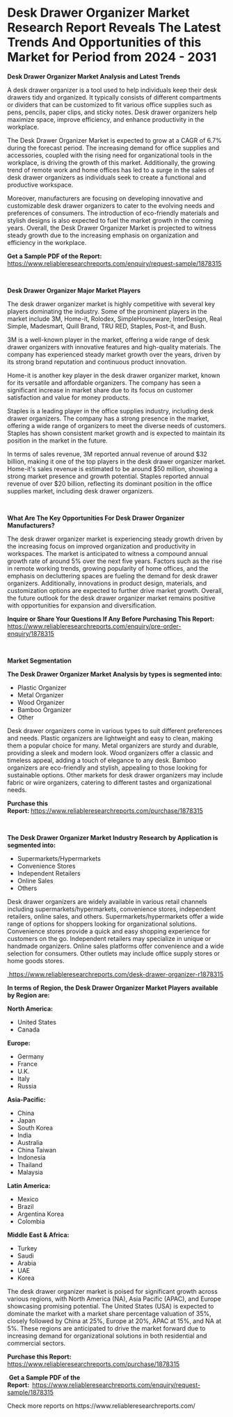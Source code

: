 <p><h1>Desk Drawer Organizer Market Research Report Reveals The Latest Trends And Opportunities of this Market for Period from 2024 - 2031</h1></p><p><strong>Desk Drawer Organizer Market Analysis and Latest Trends</strong></p>
<p><p>A desk drawer organizer is a tool used to help individuals keep their desk drawers tidy and organized. It typically consists of different compartments or dividers that can be customized to fit various office supplies such as pens, pencils, paper clips, and sticky notes. Desk drawer organizers help maximize space, improve efficiency, and enhance productivity in the workplace.</p><p>The Desk Drawer Organizer Market is expected to grow at a CAGR of 6.7% during the forecast period. The increasing demand for office supplies and accessories, coupled with the rising need for organizational tools in the workplace, is driving the growth of this market. Additionally, the growing trend of remote work and home offices has led to a surge in the sales of desk drawer organizers as individuals seek to create a functional and productive workspace.</p><p>Moreover, manufacturers are focusing on developing innovative and customizable desk drawer organizers to cater to the evolving needs and preferences of consumers. The introduction of eco-friendly materials and stylish designs is also expected to fuel the market growth in the coming years. Overall, the Desk Drawer Organizer Market is projected to witness steady growth due to the increasing emphasis on organization and efficiency in the workplace.</p></p>
<p><strong>Get a Sample PDF of the Report:&nbsp;</strong> <a href="https://www.reliableresearchreports.com/enquiry/request-sample/1878315">https://www.reliableresearchreports.com/enquiry/request-sample/1878315</a></p>
<p>&nbsp;</p>
<p><strong>Desk Drawer Organizer Major Market Players</strong></p>
<p><p>The desk drawer organizer market is highly competitive with several key players dominating the industry. Some of the prominent players in the market include 3M, Home-it, Rolodex, SimpleHouseware, InterDesign, Real Simple, Madesmart, Quill Brand, TRU RED, Staples, Post-it, and Bush.</p><p>3M is a well-known player in the market, offering a wide range of desk drawer organizers with innovative features and high-quality materials. The company has experienced steady market growth over the years, driven by its strong brand reputation and continuous product innovation.</p><p>Home-it is another key player in the desk drawer organizer market, known for its versatile and affordable organizers. The company has seen a significant increase in market share due to its focus on customer satisfaction and value for money products.</p><p>Staples is a leading player in the office supplies industry, including desk drawer organizers. The company has a strong presence in the market, offering a wide range of organizers to meet the diverse needs of customers. Staples has shown consistent market growth and is expected to maintain its position in the market in the future.</p><p>In terms of sales revenue, 3M reported annual revenue of around $32 billion, making it one of the top players in the desk drawer organizer market. Home-it's sales revenue is estimated to be around $50 million, showing a strong market presence and growth potential. Staples reported annual revenue of over $20 billion, reflecting its dominant position in the office supplies market, including desk drawer organizers.</p></p>
<p>&nbsp;</p>
<p><strong>What Are The Key Opportunities For Desk Drawer Organizer Manufacturers?</strong></p>
<p><p>The desk drawer organizer market is experiencing steady growth driven by the increasing focus on improved organization and productivity in workspaces. The market is anticipated to witness a compound annual growth rate of around 5% over the next five years. Factors such as the rise in remote working trends, growing popularity of home offices, and the emphasis on decluttering spaces are fueling the demand for desk drawer organizers. Additionally, innovations in product design, materials, and customization options are expected to further drive market growth. Overall, the future outlook for the desk drawer organizer market remains positive with opportunities for expansion and diversification.</p></p>
<p><strong>Inquire or Share Your Questions If Any Before Purchasing This Report:</strong> <a href="https://www.reliableresearchreports.com/enquiry/pre-order-enquiry/1878315">https://www.reliableresearchreports.com/enquiry/pre-order-enquiry/1878315</a></p>
<p>&nbsp;</p>
<p><strong>Market Segmentation</strong></p>
<p><strong>The Desk Drawer Organizer Market Analysis by types is segmented into:</strong></p>
<p><ul><li>Plastic Organizer</li><li>Metal Organizer</li><li>Wood Organizer</li><li>Bamboo Organizer</li><li>Other</li></ul></p>
<p><p>Desk drawer organizers come in various types to suit different preferences and needs. Plastic organizers are lightweight and easy to clean, making them a popular choice for many. Metal organizers are sturdy and durable, providing a sleek and modern look. Wood organizers offer a classic and timeless appeal, adding a touch of elegance to any desk. Bamboo organizers are eco-friendly and stylish, appealing to those looking for sustainable options. Other markets for desk drawer organizers may include fabric or wire organizers, catering to different tastes and organizational needs.</p></p>
<p><strong>Purchase this Report:&nbsp;</strong><a href="https://www.reliableresearchreports.com/purchase/1878315">https://www.reliableresearchreports.com/purchase/1878315</a></p>
<p>&nbsp;</p>
<p><strong>The Desk Drawer Organizer Market Industry Research by Application is segmented into:</strong></p>
<p><ul><li>Supermarkets/Hypermarkets</li><li>Convenience Stores</li><li>Independent Retailers</li><li>Online Sales</li><li>Others</li></ul></p>
<p><p>Desk drawer organizers are widely available in various retail channels including supermarkets/hypermarkets, convenience stores, independent retailers, online sales, and others. Supermarkets/hypermarkets offer a wide range of options for shoppers looking for organizational solutions. Convenience stores provide a quick and easy shopping experience for customers on the go. Independent retailers may specialize in unique or handmade organizers. Online sales platforms offer convenience and a wide selection for consumers. Other outlets may include office supply stores or home goods stores.</p></p>
<p><a href="https://www.reliableresearchreports.com/desk-drawer-organizer-r1878315">&nbsp;https://www.reliableresearchreports.com/desk-drawer-organizer-r1878315</a></p>
<p><strong>In terms of Region, the Desk Drawer Organizer Market Players available by Region are:</strong></p>
<p>
    <p> <strong> North America: </strong>
        <ul>
            <li>United States</li>
            <li>Canada</li>
        </ul>
        </p> 
    <p> <strong> Europe: </strong>
        <ul>
            <li>Germany</li>
            <li>France</li>
            <li>U.K.</li>
            <li>Italy</li>
            <li>Russia</li>
        </ul>
        </p> 
    <p> <strong> Asia-Pacific: </strong>
        <ul>
            <li>China</li>
            <li>Japan</li>
            <li>South Korea</li>
            <li>India</li>
            <li>Australia</li>
            <li>China Taiwan</li>
            <li>Indonesia</li>
            <li>Thailand</li>
            <li>Malaysia</li>
        </ul>
        </p> 
    <p> <strong> Latin America: </strong>
        <ul>
            <li>Mexico</li>
            <li>Brazil</li>
            <li>Argentina Korea</li>
            <li>Colombia</li>
        </ul>
        </p> 
    <p> <strong> Middle East & Africa: </strong>
        <ul>
            <li>Turkey</li>
            <li>Saudi</li>
            <li>Arabia</li>
            <li>UAE</li>
            <li>Korea</li>
        </ul>
    </p>
    </p>
<p><p>The desk drawer organizer market is poised for significant growth across various regions, with North America (NA), Asia Pacific (APAC), and Europe showcasing promising potential. The United States (USA) is expected to dominate the market with a market share percentage valuation of 35%, closely followed by China at 25%, Europe at 20%, APAC at 15%, and NA at 5%. These regions are anticipated to drive the market forward due to increasing demand for organizational solutions in both residential and commercial sectors.</p></p>
<p><strong>Purchase this Report: </strong><a href="https://www.reliableresearchreports.com/purchase/1878315">https://www.reliableresearchreports.com/purchase/1878315</a></p>
<p>&nbsp;<strong>Get a Sample PDF of the Report:&nbsp;&nbsp;</strong><a href="https://www.reliableresearchreports.com/enquiry/request-sample/1878315">https://www.reliableresearchreports.com/enquiry/request-sample/1878315</a></p>
<p><strong></strong></p>
<p>Check more reports on https://www.reliableresearchreports.com/</p>